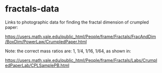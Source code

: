 # fractals-data

Links to photographic data for finding the fractal dimension of crumpled paper:

https://users.math.yale.edu/public_html/People/frame/Fractals/FracAndDim/BoxDim/PowerLaw/CrumpledPaper.html 

Note: the correct mass ratios are: 1, 1/4, 1/16, 1/64, as shown in:

https://users.math.yale.edu/public_html/People/frame/Fractals/Labs/CrumpledPaperLab/CPLSamplePB.html
